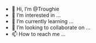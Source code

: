 - 👋 Hi, I’m @Troughie
- 👀 I’m interested in ...
- 🌱 I’m currently learning ...
- 💞️ I’m looking to collaborate on ...
- 📫 How to reach me ...

<!---
Troughie/Troughie is a ✨ special ✨ repository because its `README.md` (this file) appears on your GitHub profile.
You can click the Preview link to take a look at your changes.
--->
